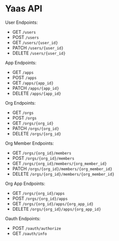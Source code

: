# Yaas API

User Endpoints:
- GET `/users`
- POST `/users`
- GET `/users/{user_id}`
- PATCH `/users/{user_id}`
- DELETE `/users/{user_id}`

App Endpoints:
- GET `/apps`
- POST `/apps`
- GET `/apps/{app_id}`
- PATCH `/apps/{app_id}`
- DELETE `/apps/{app_id}`

Org Endpoints:
- GET `/orgs`
- POST `/orgs`
- GET `/orgs/{org_id}`
- PATCH `/orgs/{org_id}`
- DELETE `/orgs/{org_id}`

Org Member Endpoints:
- GET `/orgs/{org_id}/members`
- POST `/orgs/{org_id}/members`
- GET `/orgs/{org_id}/members/{org_member_id}`
- PATCH `/orgs/{org_id}/members/{org_member_id}`
- DELETE `/orgs/{org_id}/members/{org_member_id}`

Org App Endpoints:
- GET `/orgs/{org_id}/apps`
- POST `/orgs/{org_id}/apps`
- GET `/orgs/{org_id}/apps/{org_app_id}`
- DELETE `/orgs/{org_id}/apps/{org_app_id}`

Oauth Endpoints:
- POST `/oauth/authorize`
- GET `/oauth/info`
